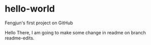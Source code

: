 # hello-world
Fengjun's first project on GitHub

Hello There, 
I am going to make some change in readme on branch readme-edits.
